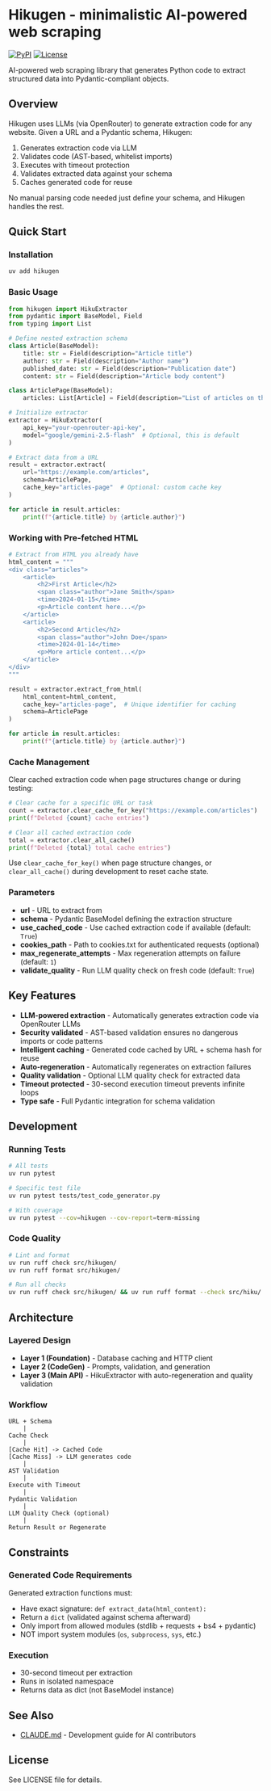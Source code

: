 # Hikugen - minimalistic AI-powered web scraping

[![PyPI](https://img.shields.io/pypi/v/hikugen?style=flat-square&logo=pypi)](https://pypi.org/project/hikugen/)
[![License](https://img.shields.io/badge/License-MIT-blue.svg)](LICENSE)

AI-powered web scraping library that generates Python code to extract structured data into Pydantic-compliant objects.

## Overview

Hikugen uses LLMs (via OpenRouter) to generate extraction code for any website. Given a URL and a Pydantic schema, Hikugen:

1. Generates extraction code via LLM
2. Validates code (AST-based, whitelist imports)
3. Executes with timeout protection
4. Validates extracted data against your schema
5. Caches generated code for reuse

No manual parsing code needed just define your schema, and Hikugen handles the rest.

## Quick Start

### Installation

```bash
uv add hikugen
```

### Basic Usage

```python
from hikugen import HikuExtractor
from pydantic import BaseModel, Field
from typing import List

# Define nested extraction schema
class Article(BaseModel):
    title: str = Field(description="Article title")
    author: str = Field(description="Author name")
    published_date: str = Field(description="Publication date")
    content: str = Field(description="Article body content")

class ArticlePage(BaseModel):
    articles: List[Article] = Field(description="List of articles on the page")

# Initialize extractor
extractor = HikuExtractor(
    api_key="your-openrouter-api-key",
    model="google/gemini-2.5-flash"  # Optional, this is default
)

# Extract data from a URL
result = extractor.extract(
    url="https://example.com/articles",
    schema=ArticlePage,
    cache_key="articles-page"  # Optional: custom cache key
)

for article in result.articles:
    print(f"{article.title} by {article.author}")
```

### Working with Pre-fetched HTML

```python
# Extract from HTML you already have
html_content = """
<div class="articles">
    <article>
        <h2>First Article</h2>
        <span class="author">Jane Smith</span>
        <time>2024-01-15</time>
        <p>Article content here...</p>
    </article>
    <article>
        <h2>Second Article</h2>
        <span class="author">John Doe</span>
        <time>2024-01-14</time>
        <p>More article content...</p>
    </article>
</div>
"""

result = extractor.extract_from_html(
    html_content=html_content,
    cache_key="articles-page",  # Unique identifier for caching
    schema=ArticlePage
)

for article in result.articles:
    print(f"{article.title} by {article.author}")
```

### Cache Management

Clear cached extraction code when page structures change or during testing:

```python
# Clear cache for a specific URL or task
count = extractor.clear_cache_for_key("https://example.com/articles")
print(f"Deleted {count} cache entries")

# Clear all cached extraction code
total = extractor.clear_all_cache()
print(f"Deleted {total} total cache entries")
```

Use `clear_cache_for_key()` when page structure changes, or `clear_all_cache()` during development to reset cache state.

### Parameters

- **url** - URL to extract from
- **schema** - Pydantic BaseModel defining the extraction structure
- **use_cached_code** - Use cached extraction code if available (default: `True`)
- **cookies_path** - Path to cookies.txt for authenticated requests (optional)
- **max_regenerate_attempts** - Max regeneration attempts on failure (default: `1`)
- **validate_quality** - Run LLM quality check on fresh code (default: `True`)

## Key Features

- **LLM-powered extraction** - Automatically generates extraction code via OpenRouter LLMs
- **Security validated** - AST-based validation ensures no dangerous imports or code patterns
- **Intelligent caching** - Generated code cached by URL + schema hash for reuse
- **Auto-regeneration** - Automatically regenerates on extraction failures
- **Quality validation** - Optional LLM quality check for extracted data
- **Timeout protected** - 30-second execution timeout prevents infinite loops
- **Type safe** - Full Pydantic integration for schema validation

## Development

### Running Tests

```bash
# All tests
uv run pytest

# Specific test file
uv run pytest tests/test_code_generator.py

# With coverage
uv run pytest --cov=hikugen --cov-report=term-missing
```

### Code Quality

```bash
# Lint and format
uv run ruff check src/hikugen/
uv run ruff format src/hikugen/

# Run all checks
uv run ruff check src/hikugen/ && uv run ruff format --check src/hiku/
```

## Architecture

### Layered Design

- **Layer 1 (Foundation)** - Database caching and HTTP client
- **Layer 2 (CodeGen)** - Prompts, validation, and generation
- **Layer 3 (Main API)** - HikuExtractor with auto-regeneration and quality validation

### Workflow

```
URL + Schema
    |
Cache Check
    |
[Cache Hit] -> Cached Code
[Cache Miss] -> LLM generates code
    |
AST Validation
    |
Execute with Timeout
    |
Pydantic Validation
    |
LLM Quality Check (optional)
    |
Return Result or Regenerate
```

## Constraints

### Generated Code Requirements

Generated extraction functions must:
- Have exact signature: `def extract_data(html_content):`
- Return a `dict` (validated against schema afterward)
- Only import from allowed modules (stdlib + requests + bs4 + pydantic)
- NOT import system modules (`os`, `subprocess`, `sys`, etc.)

### Execution

- 30-second timeout per extraction
- Runs in isolated namespace
- Returns data as dict (not BaseModel instance)


## See Also

- [CLAUDE.md](./CLAUDE.md) - Development guide for AI contributors

## License

See LICENSE file for details.
